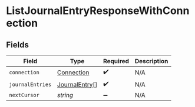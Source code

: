 # ListJournalEntryResponseWithConnection


## Fields

| Field                                                 | Type                                                  | Required                                              | Description                                           |
| ----------------------------------------------------- | ----------------------------------------------------- | ----------------------------------------------------- | ----------------------------------------------------- |
| `connection`                                          | [Connection](../../models/shared/connection.md)       | :heavy_check_mark:                                    | N/A                                                   |
| `journalEntries`                                      | [JournalEntry](../../models/shared/journalentry.md)[] | :heavy_check_mark:                                    | N/A                                                   |
| `nextCursor`                                          | *string*                                              | :heavy_minus_sign:                                    | N/A                                                   |